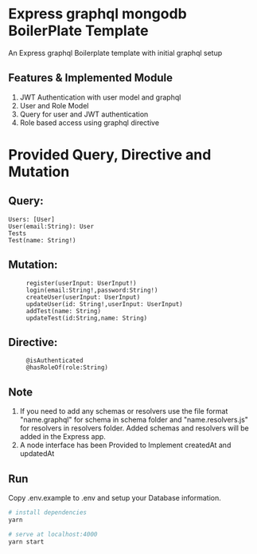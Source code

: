
# Express graphql mongodb BoilerPlate Template

An Express graphql Boilerplate template with initial graphql setup

## Features & Implemented Module
1. JWT Authentication with user model and graphql
2. User and Role Model
3. Query for user and JWT authentication
4. Role based access using graphql directive

# Provided Query, Directive and Mutation

## Query:
    Users: [User]
    User(email:String): User
    Tests
    Test(name: String!)

## Mutation:
         register(userInput: UserInput!)
         login(email:String!,password:String!)  
         createUser(userInput: UserInput)
         updateUser(id: String!,userInput: UserInput)
         addTest(name: String)
         updateTest(id:String,name: String)

## Directive:  
         @isAuthenticated
         @hasRoleOf(role:String)
         
## Note
1. If you need to add any schemas or resolvers use the file format "name.graphql" for schema in schema folder and "name.resolvers.js" for resolvers in resolvers folder. Added schemas and resolvers will be added in the Express app.
2. A node interface has been Provided to Implement createdAt and updatedAt


## Run
Copy .env.example to .env and setup your Database information.

``` bash
# install dependencies
yarn

# serve at localhost:4000
yarn start

```

